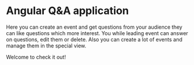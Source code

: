 # Angular Q&A application

Here you can create an event and get questions from your audience they can like questions which more interest.
You while leading event can answer on questions, edit them or delete.
Also you can create a lot of events and manage them in the special view.

Welcome to check it out!
